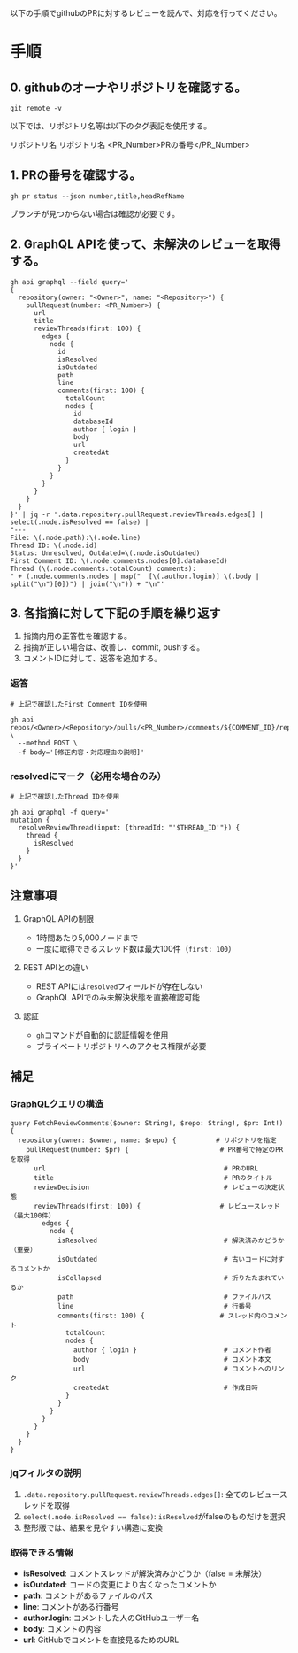 
以下の手順でgithubのPRに対するレビューを読んで、対応を行ってください。

# 手順

## 0. githubのオーナやリポジトリを確認する。
`git remote -v`

以下では、リポジトリ名等は以下のタグ表記を使用する。

<Repository>リポジトリ名</Repository>
<Owner>リポジトリ名</Owner>
<PR_Number>PRの番号</PR_Number>

## 1. PRの番号を確認する。
`gh pr status --json number,title,headRefName`

ブランチが見つからない場合は確認が必要です。

## 2. GraphQL APIを使って、未解決のレビューを取得する。
```
gh api graphql --field query='
{
  repository(owner: "<Owner>", name: "<Repository>") {
    pullRequest(number: <PR_Number>) {
      url
      title
      reviewThreads(first: 100) {
        edges {
          node {
            id
            isResolved
            isOutdated
            path
            line
            comments(first: 100) {
              totalCount
              nodes {
                id
                databaseId
                author { login }
                body
                url
                createdAt
              }
            }
          }
        }
      }
    }
  }
}' | jq -r '.data.repository.pullRequest.reviewThreads.edges[] | select(.node.isResolved == false) |
"---
File: \(.node.path):\(.node.line)
Thread ID: \(.node.id)
Status: Unresolved, Outdated=\(.node.isOutdated)
First Comment ID: \(.node.comments.nodes[0].databaseId)
Thread (\(.node.comments.totalCount) comments):
" + (.node.comments.nodes | map("  [\(.author.login)] \(.body | split("\n")[0])") | join("\n")) + "\n"'
```

## 3. 各指摘に対して下記の手順を繰り返す

1. 指摘内用の正答性を確認する。
2. 指摘が正しい場合は、改善し、commit, pushする。
3. コメントIDに対して、返答を追加する。

### 返答
```
# 上記で確認したFirst Comment IDを使用

gh api repos/<Owner>/<Repository>/pulls/<PR_Number>/comments/${COMMENT_ID}/replies \
  --method POST \
  -f body='[修正内容・対応理由の説明]'
```

### resolvedにマーク（必用な場合のみ）
```
# 上記で確認したThread IDを使用

gh api graphql -f query='
mutation {
  resolveReviewThread(input: {threadId: "'$THREAD_ID'"}) {
    thread {
      isResolved
    }
  }
}'

```





## 注意事項

1. GraphQL APIの制限
   - 1時間あたり5,000ノードまで
   - 一度に取得できるスレッド数は最大100件（`first: 100`）

2. REST APIとの違い
   - REST APIには`resolved`フィールドが存在しない
   - GraphQL APIでのみ未解決状態を直接確認可能

3. 認証
   - `gh`コマンドが自動的に認証情報を使用
   - プライベートリポジトリへのアクセス権限が必要

## 補足

### GraphQLクエリの構造
```
query FetchReviewComments($owner: String!, $repo: String!, $pr: Int!) {
  repository(owner: $owner, name: $repo) {          # リポジトリを指定
    pullRequest(number: $pr) {                       # PR番号で特定のPRを取得
      url                                             # PRのURL
      title                                           # PRのタイトル
      reviewDecision                                  # レビューの決定状態
      reviewThreads(first: 100) {                    # レビュースレッド（最大100件）
        edges {
          node {
            isResolved                                # 解決済みかどうか（重要）
            isOutdated                                # 古いコードに対するコメントか
            isCollapsed                               # 折りたたまれているか
            path                                      # ファイルパス
            line                                      # 行番号
            comments(first: 100) {                   # スレッド内のコメント
              totalCount
              nodes {
                author { login }                      # コメント作者
                body                                  # コメント本文
                url                                   # コメントへのリンク
                createdAt                             # 作成日時
              }
            }
          }
        }
      }
    }
  }
}
```

### jqフィルタの説明
1. `.data.repository.pullRequest.reviewThreads.edges[]`: 全てのレビュースレッドを取得
2. `select(.node.isResolved == false)`: `isResolved`がfalseのものだけを選択
3. 整形版では、結果を見やすい構造に変換

### 取得できる情報

- **isResolved**: コメントスレッドが解決済みかどうか（false = 未解決）
- **isOutdated**: コードの変更により古くなったコメントか
- **path**: コメントがあるファイルのパス
- **line**: コメントがある行番号
- **author.login**: コメントした人のGitHubユーザー名
- **body**: コメントの内容
- **url**: GitHubでコメントを直接見るためのURL
